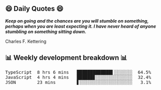 ## 😄 Daily Quotes 😄

_**Keep on going and the chances are you will stumble on something, perhaps when you are least expecting it. I have never heard of anyone stumbling on something sitting down.**_

Charles F. Kettering



## 📊 Weekly development breakdown 📊

<pre>TypeScript  8 hrs 6 mins   █████████████▌░░░░░░░  64.5%
JavaScript  4 hrs 4 mins   ██████▊░░░░░░░░░░░░░░  32.4%
JSON        23 mins        ▋░░░░░░░░░░░░░░░░░░░░   3.1%</pre>